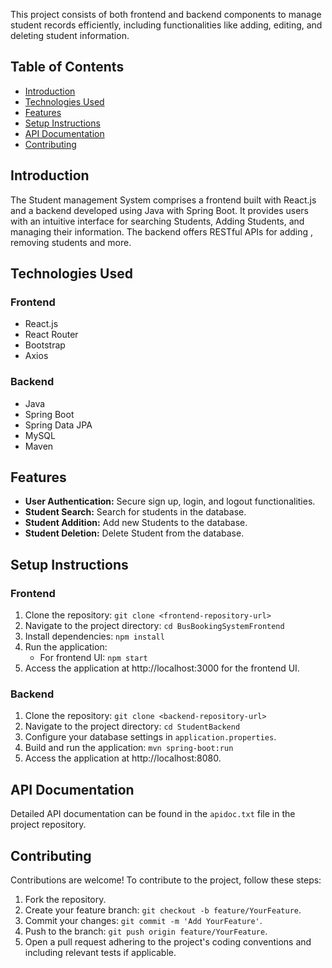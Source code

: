 This project consists of both frontend and backend components to manage student records efficiently, including functionalities like adding, editing, and deleting student information.

## Table of Contents
- [Introduction](#introduction)
- [Technologies Used](#technologies-used)
- [Features](#features)
- [Setup Instructions](#setup-instructions)
- [API Documentation](#api-documentation)
- [Contributing](#contributing)

## Introduction
The Student management System comprises a frontend built with React.js and a backend developed using Java with Spring Boot. It provides users with an intuitive interface for searching Students, Adding Students, and managing their information. The backend offers RESTful APIs for adding , removing students and more.

## Technologies Used
### Frontend
- React.js
- React Router
- Bootstrap
- Axios


### Backend
- Java
- Spring Boot
- Spring Data JPA
- MySQL
- Maven

## Features
- **User Authentication:** Secure sign up, login, and logout functionalities.
- **Student Search:** Search for students in the database.
- **Student Addition:** Add new Students to the database.
- **Student Deletion:** Delete Student from the database.
  

## Setup Instructions
### Frontend
1. Clone the repository: `git clone <frontend-repository-url>`
2. Navigate to the project directory: `cd BusBookingSystemFrontend`
3. Install dependencies: `npm install`
4. Run the application:
   - For frontend UI: `npm start`
5. Access the application at http://localhost:3000 for the frontend UI.

### Backend
1. Clone the repository: `git clone <backend-repository-url>`
2. Navigate to the project directory: `cd StudentBackend`
3. Configure your database settings in `application.properties`.
4. Build and run the application: `mvn spring-boot:run`
5. Access the application at http://localhost:8080.

## API Documentation
Detailed API documentation can be found in the `apidoc.txt` file in the project repository. 

## Contributing
Contributions are welcome! To contribute to the project, follow these steps:
1. Fork the repository.
2. Create your feature branch: `git checkout -b feature/YourFeature`.
3. Commit your changes: `git commit -m 'Add YourFeature'`.
4. Push to the branch: `git push origin feature/YourFeature`.
5. Open a pull request adhering to the project's coding conventions and including relevant tests if applicable.

